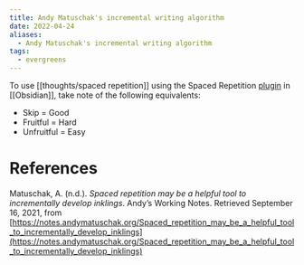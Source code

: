 ```yaml
---
title: Andy Matuschak's incremental writing algorithm
date: 2022-04-24
aliases:
  - Andy Matuschak's incremental writing algorithm
tags:
  - evergreens
---
```

To use [[thoughts/spaced repetition]] using the Spaced Repetition [plugin](https://github.com/st3v3nmw/obsidian-spaced-repetition) in [[Obsidian]], take note of the following equivalents:

- Skip = Good
- Fruitful = Hard
- Unfruitful = Easy

# References

Matuschak, A. (n.d.). _Spaced repetition may be a helpful tool to incrementally develop inklings_. Andyʼs Working Notes. Retrieved September 16, 2021, from [https://notes.andymatuschak.org/Spaced_repetition_may_be_a_helpful_tool_to_incrementally_develop_inklings](https://notes.andymatuschak.org/Spaced_repetition_may_be_a_helpful_tool_to_incrementally_develop_inklings)